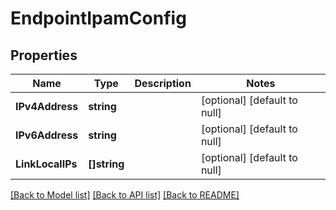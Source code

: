 # EndpointIpamConfig

## Properties
Name | Type | Description | Notes
------------ | ------------- | ------------- | -------------
**IPv4Address** | **string** |  | [optional] [default to null]
**IPv6Address** | **string** |  | [optional] [default to null]
**LinkLocalIPs** | **[]string** |  | [optional] [default to null]

[[Back to Model list]](../README.md#documentation-for-models) [[Back to API list]](../README.md#documentation-for-api-endpoints) [[Back to README]](../README.md)

